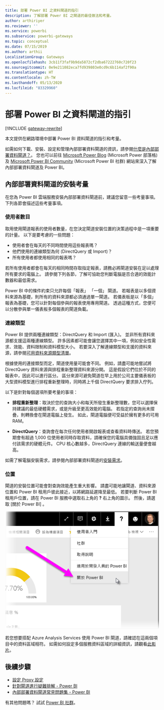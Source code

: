 ```yaml
---
title: 部署 Power BI 之資料閘道的指引
description: 了解部署 Power BI 之閘道的最佳做法和考量。
author: arthiriyer
ms.reviewer: ''
ms.service: powerbi
ms.subservice: powerbi-gateways
ms.topic: conceptual
ms.date: 07/15/2019
ms.author: arthii
LocalizationGroup: Gateways
ms.openlocfilehash: 3cb11f3faf9b9da5872cf2dba67222760c720f23
ms.sourcegitcommit: 0e9e211082eca7fd939803e0cd9c6b114af2f90a
ms.translationtype: HT
ms.contentlocale: zh-TW
ms.lasthandoff: 05/13/2020
ms.locfileid: "83329960"
---
```

# <a name="guidance-for-deploying-a-data-gateway-for-power-bi"></a>部署 Power BI 之資料閘道的指引

[!INCLUDE [gateway-rewrite](../includes/gateway-rewrite.md)]

本文提供在網路環境中部署 Power BI 資料閘道的指引和考量。

如需如何下載、安裝、設定和管理內部部署資料閘道的資訊，請參閱[什麼是內部部署資料閘道？](/data-integration/gateway/service-gateway-onprem)。 您也可以前往 [Microsoft Power Blog](https://powerbi.microsoft.com/blog/) (Microsoft Power 部落格) 及 [Microsoft Power BI Community](https://community.powerbi.com/) (Microsoft Power BI 社群) 網站來深入了解內部部署資料閘道及 Power BI。

## <a name="installation-considerations-for-the-on-premises-data-gateway"></a>內部部署資料閘道的安裝考量

在您為 Power BI 雲端服務安裝內部部署資料閘道前，建議您留意一些考量事項。 下列各節會描述這些考量事項。

### <a name="number-of-users"></a>使用者數目

取用使用閘道報表的使用者數量，在您決定閘道安裝位置的決策過程中是一項重要的計量。 以下是要考慮的一些問題：

* 使用者會在每天的不同時間使用這些報表嗎？
* 他們使用的連線類型為何 (DirectQuery 或 Import)？
* 所有使用者都使用相同的報表嗎？

若所有使用者都會在每天的相同時間存取指定報表，請務必將閘道安裝在足以處理所有要求的電腦上。 請參閱下列各節，了解可協助您判斷電腦是否合適的效能計數器和最低需求。

Power BI 中的條件約束只允許每個「報表」  「一個」  閘道。 若報表是以多個資料來源為基礎，則所有的資料來源都必須通過單一閘道。 若儀表板是以「多個」  報表為基礎，您可以針對每個參與的報表使用專用閘道。 透過這種方式，您便可以分散參與單一儀表板多個報表的閘道負載。

### <a name="connection-type"></a>連線類型

Power BI 提供兩種連線類型：DirectQuery 和 Import (匯入)。 並非所有資料來源都支援這兩種連線類型。 許多因素都可能會讓您選擇其中一項，例如安全性需求、效能、資料限制和資料模型大小。 若要深入了解連線類型和支援的資料來源，請參閱[可用資料來源類型清單](service-gateway-data-sources.md#list-of-available-data-source-types)。

根據使用的連接類型而定，閘道使用量可能會不同。 例如，請盡可能地嘗試將 DirectQuery 資料來源與排程重新整理資料來源分開。 這是假設它們位於不同的報表中，因此可以進行區分。 區分來源可避免閘道在早上用於公司主要儀表板的大型資料模型進行排程重新整理時，同時將上千個 DirectQuery 要求排入佇列。 

以下是針對每個選項所要考量的事項：

* **排程重新整理**：取決於您的查詢大小和每天所發生重新整理數，您可以選擇保持建議的最低硬體需求，或是升級至更高效能的電腦。 若指定的查詢尚未摺疊，則轉換會在閘道電腦上發生。 如此，閘道電腦便可受益於擁有更多的可用 RAM。

* **DirectQuery**：查詢會在每次任何使用者開啟報表或查看資料時傳送。 若您預期會有超過 1,000 位使用者同時存取資料，請確保您的電腦具備強固且足以應付該需求的硬體元件。 CPU 核心數越多，DirectQuery 連線的輸送量便會越高。

如需了解電腦安裝需求，請參閱內部部署資料閘道的[安裝需求](/data-integration/gateway/service-gateway-install#requirements)。

### <a name="location"></a>位置

閘道的安裝位置可能會對查詢效能產生重大影響。 請盡可能地讓閘道、資料來源位置和 Power BI 租用戶彼此接近，以將網路延遲降至最低。 若要判斷 Power BI 租用戶位置，請在 Power BI 服務中選取右上角的 **?** 右上角的圖示。 然後，請選取 [關於 Power BI]  。

![判斷您的 Power BI 租用戶位置](media/service-gateway-deployment-guidance/powerbi-gateway-deployment-guidance_02.png)

若您想要搭配 Azure Analysis Services 使用 Power BI 閘道，請確認在這兩個項目中的資料區域相符。 如需如何設定多個服務資料區域的詳細資訊，請觀看[此影片](https://guyinacube.com/2018/01/power-bi-azure-analysis-services-gateway-data-region/)。

## <a name="next-steps"></a>後續步驟

* [設定 Proxy 設定](/data-integration/gateway/service-gateway-proxy)  
* [針對閘道進行疑難排解 - Power BI](service-gateway-onprem-tshoot.md)  
* [內部部署資料閘道常見問題集 - Power BI](service-gateway-power-bi-faq.md)  

有其他問題嗎？ 試試 [Power BI 社群](https://community.powerbi.com/)。
